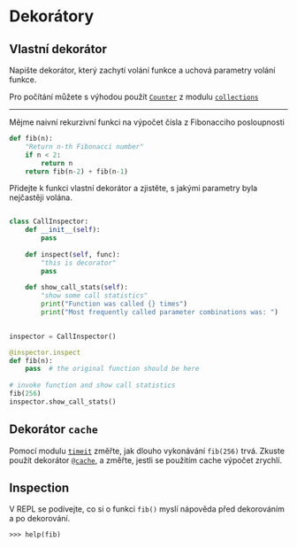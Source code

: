 # Dekorátory

## Vlastní dekorátor 

Napište dekorátor, který zachytí volání funkce a uchová parametry 
volání funkce.

Pro počítání můžete s výhodou použít [`Counter`][Counter] z 
modulu [`collections`][collections]

----- 

Mějme naivní rekurzivní funkci na výpočet čísla z Fibonacciho posloupnosti

```python
def fib(n):
    "Return n-th Fibonacci number"
    if n < 2:
        return n
    return fib(n-2) + fib(n-1)
```

Přidejte k funkci vlastní dekorátor a zjistěte, s jakými parametry
byla nejčastěji volána.

```python

class CallInspector:
    def __init__(self):
        pass
        
    def inspect(self, func):
        "this is decorator"
        pass
        
    def show_call_stats(self):
        "show some call statistics"
        print("Function was called {} times")
        print("Most frequently called parameter combinations was: ")
        

inspector = CallInspector()

@inspector.inspect
def fib(n):
    pass  # the original function should be here
    
# invoke function and show call statistics
fib(256)
inspector.show_call_stats()
```


## Dekorátor `cache`

Pomocí modulu [`timeit`][timeit] změřte, jak dlouho vykonávání `fib(256)`
trvá. Zkuste použít dekorátor [`@cache`][cache], a změřte, jestli se 
použitím cache výpočet zrychlí.

## Inspection

V REPL se podívejte, co si o funkci `fib()` myslí nápověda před dekorováním 
a po dekorování.

```pythonstub
>>> help(fib)
```

[Counter]: https://docs.python.org/3.5/library/collections.html#collections.Counter
[collections]: https://docs.python.org/3.5/library/collections.html
[timeit]: https://docs.python.org/3.5/library/timeit.html
[cache]: https://docs.python.org/3.5/library/functools.html#functools.lru_cache